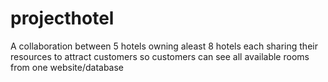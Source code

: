 # projecthotel
A collaboration between 5 hotels owning aleast 8 hotels each sharing their resources to attract customers so customers can see all available rooms from one website/database
